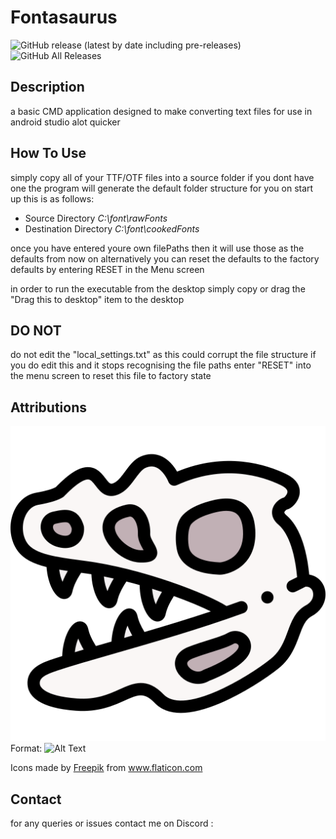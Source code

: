# Fontasaurus
![GitHub release (latest by date including pre-releases)](https://img.shields.io/github/v/release/zaryc0/Fontasaurus?include_prereleases&style=plastic)
![GitHub All Releases](https://img.shields.io/github/downloads/Zaryc0/Fontasaurus/total?style=plastic)

## Description
a basic CMD application designed to make converting text files for use in android studio alot quicker 
## How To Use
simply copy all of your TTF/OTF files into a source folder if you dont have one the program will generate the default folder structure for you on start up this is as follows:
* Source Directory *C:\font\rawFonts*
* Destination Directory *C:\font\cookedFonts*

once you have entered youre own filePaths then it will use those as the defaults from now on 
alternatively you can reset the defaults to the factory defaults by entering RESET in the Menu screen

in order to run the executable from the desktop simply copy or drag the  "Drag this to desktop" item to the desktop 

## DO NOT
do not edit the "local_settings.txt" as this could corrupt the file structure if you do edit this and it stops recognising the file paths enter "RESET" into the menu screen to reset this file to factory state

## Attributions
![AppIcon](/objects/dinosaur.png)
Format: ![Alt Text](https://www.flaticon.com/free-icon/fossil_2936483)

<div>Icons made by <a href="http://www.freepik.com/" title="Freepik">Freepik</a> from <a href="https://www.flaticon.com/" title="Flaticon">www.flaticon.com</a></div>

## Contact
for any queries or issues contact me on
Discord : 
